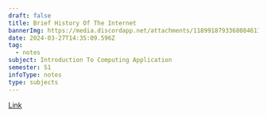 ```yaml
---
draft: false
title: Brief History Of The Internet
bannerImg: https://media.discordapp.net/attachments/1189918793368084611/1222555749948063784/language-icon-lvl-2-abstract-bg.png.rendition.intel.web.864.486.png?ex=6616a4c4&is=66042fc4&hm=c9a5a4a19857735b14acbb95c11a320bf8af5675e88f21d2aa97bad2b8bc09a8&=&format=webp&quality=lossless&width=720&height=405
date: 2024-03-27T14:35:09.596Z
tag:
  - notes
subject: Introduction To Computing Application
semester: S1
infoType: notes
type: subjects
---
```


<a href="ecf0c21f7cbc8436e1a5da959a1d19b40ca6c99d" >Link</a>
